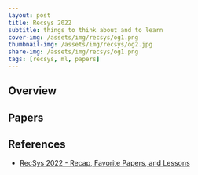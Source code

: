 ```yaml
---
layout: post
title: Recsys 2022
subtitle: things to think about and to learn
cover-img: /assets/img/recsys/og1.png
thumbnail-img: /assets/img/recsys/og2.jpg
share-img: /assets/img/recsys/og1.png
tags: [recsys, ml, papers]
---
```


## Overview  


## Papers  


## References  
- [RecSys 2022 - Recap, Favorite Papers, and Lessons](https://eugeneyan.com/writing/recsys2022/)  

